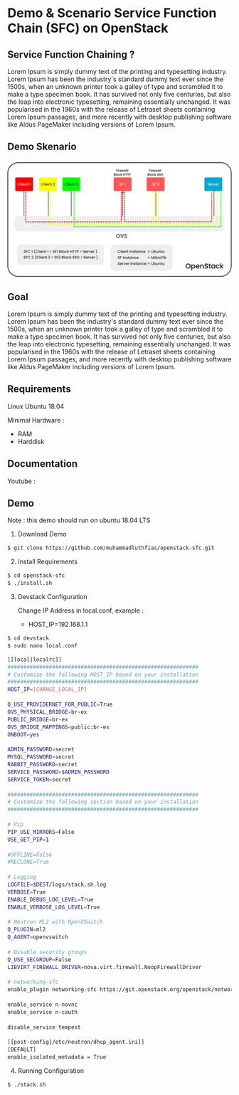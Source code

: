 # Demo & Scenario Service Function Chain (SFC) on OpenStack

## Service Function Chaining ?
Lorem Ipsum is simply dummy text of the printing and typesetting industry. Lorem Ipsum has been the industry's standard dummy text ever since the 1500s, when an unknown printer took a galley of type and scrambled it to make a type specimen book. It has survived not only five centuries, but also the leap into electronic typesetting, remaining essentially unchanged. It was popularised in the 1960s with the release of Letraset sheets containing Lorem Ipsum passages, and more recently with desktop publishing software like Aldus PageMaker including versions of Lorem Ipsum.

## Demo Skenario
###
![Demo Skenario](images/skenario.png)

## Goal
Lorem Ipsum is simply dummy text of the printing and typesetting industry. Lorem Ipsum has been the industry's standard dummy text ever since the 1500s, when an unknown printer took a galley of type and scrambled it to make a type specimen book. It has survived not only five centuries, but also the leap into electronic typesetting, remaining essentially unchanged. It was popularised in the 1960s with the release of Letraset sheets containing Lorem Ipsum passages, and more recently with desktop publishing software like Aldus PageMaker including versions of Lorem Ipsum.

## Requirements
Linux Ubuntu 18.04

Minimal Hardware :

- RAM 
- Harddisk

## Documentation
Youtube : 

## Demo 
Note : this demo should run on ubuntu 18.04 LTS

1.  Download Demo

```sh
$ git clone https://github.com/muhammadluthfias/openstack-sfc.git
```

2. Install Requirements

```sh
$ cd openstack-sfc
$ ./install.sh
```

3. Devstack Configuration

    Change IP Address in local.conf, example :
    - HOST_IP=192.168.1.1
   
```sh
$ cd devstack
$ sudo nano local.conf
```

```sh
[[local|localrc]]
############################################################
# Customize the following HOST_IP based on your installation
############################################################
HOST_IP=[CHANGE_LOCAL_IP]

Q_USE_PROVIDERNET_FOR_PUBLIC=True
OVS_PHYSICAL_BRIDGE=br-ex
PUBLIC_BRIDGE=br-ex
OVS_BRIDGE_MAPPINGS=public:br-ex
ONBOOT=yes

ADMIN_PASSWORD=secret
MYSQL_PASSWORD=secret
RABBIT_PASSWORD=secret
SERVICE_PASSWORD=$ADMIN_PASSWORD
SERVICE_TOKEN=secret

############################################################
# Customize the following section based on your installation
############################################################

# Pip
PIP_USE_MIRRORS=False
USE_GET_PIP=1

#OFFLINE=False
#RECLONE=True

# Logging
LOGFILE=$DEST/logs/stack.sh.log
VERBOSE=True
ENABLE_DEBUG_LOG_LEVEL=True
ENABLE_VERBOSE_LOG_LEVEL=True

# Neutron ML2 with OpenVSwitch
Q_PLUGIN=ml2
Q_AGENT=openvswitch

# Disable security groups
Q_USE_SECGROUP=False
LIBVIRT_FIREWALL_DRIVER=nova.virt.firewall.NoopFirewallDriver

# networking-sfc
enable_plugin networking-sfc https://git.openstack.org/openstack/networking-sfc master

enable_service n-novnc
enable_service n-cauth

disable_service tempest

[[post-config|/etc/neutron/dhcp_agent.ini]]
[DEFAULT]
enable_isolated_metadata = True
```

4. Running Configuration
```sh
$ ./stack.sh
```



